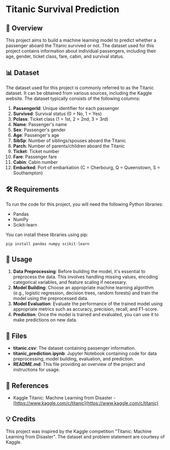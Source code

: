 
# Titanic Survival Prediction

## 🚢 Overview
This project aims to build a machine learning model to predict whether a passenger aboard the Titanic survived or not. The dataset used for this project contains information about individual passengers, including their age, gender, ticket class, fare, cabin, and survival status.

## 📊 Dataset
The dataset used for this project is commonly referred to as the Titanic dataset. It can be obtained from various sources, including the Kaggle website. The dataset typically consists of the following columns:

1. **PassengerId**: Unique identifier for each passenger
2. **Survived**: Survival status (0 = No, 1 = Yes)
3. **Pclass**: Ticket class (1 = 1st, 2 = 2nd, 3 = 3rd)
4. **Name**: Passenger's name
5. **Sex**: Passenger's gender
6. **Age**: Passenger's age
7. **SibSp**: Number of siblings/spouses aboard the Titanic
8. **Parch**: Number of parents/children aboard the Titanic
9. **Ticket**: Ticket number
10. **Fare**: Passenger fare
11. **Cabin**: Cabin number
12. **Embarked**: Port of embarkation (C = Cherbourg, Q = Queenstown, S = Southampton)

## 🛠️ Requirements
To run the code for this project, you will need the following Python libraries:
- Pandas
- NumPy
- Scikit-learn

You can install these libraries using pip:
```
pip install pandas numpy scikit-learn
```

## 📝 Usage
1. **Data Preprocessing**: Before building the model, it's essential to preprocess the data. This involves handling missing values, encoding categorical variables, and feature scaling if necessary.
2. **Model Building**: Choose an appropriate machine learning algorithm (e.g., logistic regression, decision trees, random forests) and train the model using the preprocessed data.
3. **Model Evaluation**: Evaluate the performance of the trained model using appropriate metrics such as accuracy, precision, recall, and F1-score.
4. **Prediction**: Once the model is trained and evaluated, you can use it to make predictions on new data.

## 📁 Files
- **titanic.csv**: The dataset containing passenger information.
- **titanic_prediction.ipynb**: Jupyter Notebook containing code for data preprocessing, model building, evaluation, and prediction.
- **README.md**: This file providing an overview of the project and instructions for usage.

## 🔗 References
- Kaggle Titanic: Machine Learning from Disaster - [https://www.kaggle.com/c/titanic](https://www.kaggle.com/c/titanic)

## 💡 Credits
This project was inspired by the Kaggle competition "Titanic: Machine Learning from Disaster". The dataset and problem statement are courtesy of Kaggle.
